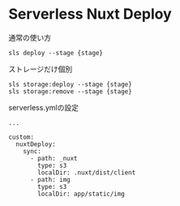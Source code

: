 # Serverless Nuxt Deploy

通常の使い方
```
sls deploy --stage {stage}
```

ストレージだけ個別
```
sls storage:deploy --stage {stage}
sls storage:remove --stage {stage}
```

serverless.ymlの設定
```
...

custom:
  nuxtDeploy:
    sync:
      - path: _nuxt
        type: s3
        localDir: .nuxt/dist/client
      - path: img
        type: s3
        localDir: app/static/img

```
